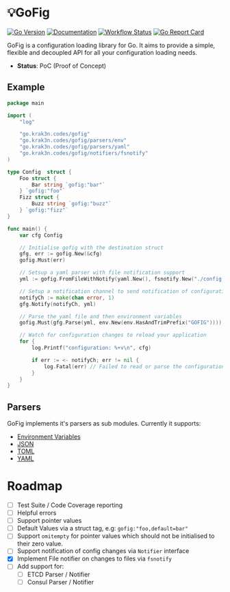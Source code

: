 # 💡GoFig

[![Go Version][goversion-image]][goversion-url]
[![Documentation][doc-image]][doc-url]
[![Workflow Status][workflow-image]][workflow-url]
[![Go Report Card][report-image]][report-url]

GoFig is a configuration loading library for Go. It aims to provide a simple, flexible and
decoupled API for all your configuration loading needs.

* **Status**: PoC (Proof of Concept)

## Example

``` go
package main

import (
	"log"

	"go.krak3n.codes/gofig"
	"go.krak3n.codes/gofig/parsers/env"
	"go.krak3n.codes/gofig/parsers/yaml"
	"go.krak3n.codes/gofig/notifiers/fsnotify"
)

type Config  struct {
	Foo struct {
		Bar string `gofig:"bar"`
	} `gofig:"foo"`
	Fizz struct {
		Buzz string `gofig:"buzz"`
	} `gofig:"fizz"`
}

func main() {
	var cfg Config

	// Initialise gofig with the destination struct
	gfg, err := gofig.New(&cfg)
	gofig.Must(err)

	// Setsup a yaml parser with file notification support
	yml := gofig.FromFileWithNotify(yaml.New(), fsnotify.New("./config.yaml"))

	// Setup a notification channel to send notification of configuration updates
	notifyCh := make(chan error, 1)
	gfg.Notify(notifyCh, yml)

	// Parse the yaml file and then environment variables
	gofig.Must(gfg.Parse(yml, env.New(env.HasAndTrimPrefix("GOFIG"))))

	// Watch for configuration changes to reload your application
	for {
		log.Printf("configuration: %+v\n", cfg)

		if err := <- notifyCh; err != nil {
			log.Fatal(err) // Failed to read or parse the configuration change
		}
	}
}
```

## Parsers

GoFig implements it's parsers as sub modules. Currently it supports:

* [Environment Variables][env-url]
* [JSON][json-url]
* [TOML][toml-url]
* [YAML][yaml-url]

# Roadmap

* [ ] Test Suite / Code Coverage reporting
* [ ] Helpful errors
* [ ] Support pointer values
* [ ] Default Values via a struct tag, e.g: `gofig:"foo,default=bar"`
* [ ] Support `omitempty` for pointer values which should not be initialised to their zero value.
* [ ] Support notification of config changes via `Notifier` interface
* [x] Implement File notifier on changes to files via `fsnotify`
* [ ] Add support for:
  * [ ] ETCD Parser / Notifier
  * [ ] Consul Parser / Notifier

[workflow-image]: https://img.shields.io/github/workflow/status/krak3n/gofig/GoFig?style=flat&logo=github&logoColor=white&label=Workflow
[workflow-url]: https://github.com/krak3n/gofig/actions?query=workflow%3AGoFig
[goversion-image]: https://img.shields.io/badge/Go-1.13+-00ADD8.svg?style=flat&logo=go&logoColor=white
[goversion-url]: https://golang.org/
[doc-image]: https://img.shields.io/badge/Documentation-pkg.go.dev-00ADD8.svg?style=flat&logo=go&logoColor=white
[doc-url]: https://pkg.go.dev/go.krak3n.codes/gofig
[report-image]: https://goreportcard.com/badge/github.com/krak3n/gofig?style=flat-square
[report-url]: https://goreportcard.com/report/github.com/krak3n/gofig
[env-url]: ./parsers/env
[json-url]: ./parsers/json
[toml-url]: ./parsers/toml
[yaml-url]: ./parsers/yaml
